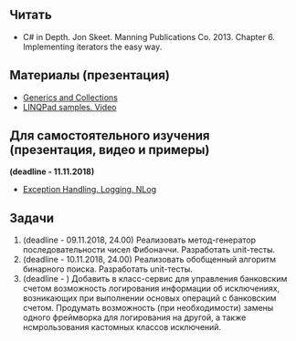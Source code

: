 ## Читать
- C# in Depth. Jon Skeet. Manning Publications Co. 2013. Chapter 6. Implementing iterators the easy way.

## Материалы (презентация)
- [Generics and Collections](https://github.com/EPM-RD-NETLAB/.NET-Framework-modules/tree/master/M10.%20Generics%20and%20Collections)
- [LINQPad samples. Video](https://drive.google.com/drive/folders/17UnpjJCqX5I6W98IkRC9414XKKptb-1_)

##  Для самостоятельного изучения (презентация, видео и примеры)
**(deadline - 11.11.2018)**
- [Exception Handling. Logging. NLog](https://drive.google.com/drive/folders/1zjm5L3elzhBkYjyoFzsgEReD589FzRVj)

## Задачи

1. (deadline - 09.11.2018, 24.00) Реализовать метод-генератор последовательности чисел Фибоначчи. Разработать unit-тесты.
2. (deadline - 10.11.2018, 24.00) Реализовать обобщенный алгоритм бинарного поиска. Разработать unit-тесты.
3. (deadline - ) Добавить в класс-сервис для управления банковским счетом возможность логирования информации об исключениях, возникающих при выполнении основых операций с банковским счетом. Продумать возможность (при необходимости) замены одного фреймворка для логирования на другой, а также нсмрользования кастомных классов исключений.
